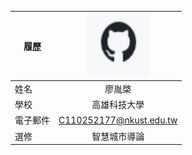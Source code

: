 |      履歷        |<img src="https://github.com/LiaiYC/class/blob/main/110.PNG" width=100 height=100/>|
| ---------------- |:-----------------------------:|
| 姓名             |廖胤棨                  |
| 學校             | 高雄科技大學                  |
| 電子郵件         | C110252177@nkust.edu.tw          |
| 選修             | 智慧城市導論                  |
